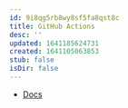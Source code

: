 ```yaml
---
id: 9i8qg5rb8wy8sf5fa8qst8c
title: GitHub Actions
desc: ''
updated: 1641185624731
created: 1641105063853
stub: false
isDir: false
---
```



- [Docs](https://docs.github.com/en/actions/quickstart)
